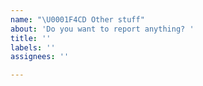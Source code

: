 ```yaml
---
name: "\U0001F4CD Other stuff"
about: 'Do you want to report anything? '
title: ''
labels: ''
assignees: ''

---
```



